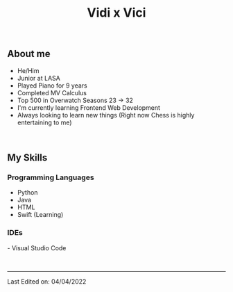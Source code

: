 <h1 align="center">Vidi x Vici</h1>

<br>

## About me
- He/Him
- Junior at LASA
- Played Piano for 9 years
- Completed MV Calculus
- Top 500 in Overwatch Seasons 23 -> 32
- I'm currently learning Frontend Web Development
- Always looking to learn new things (Right now Chess is highly entertaining to me)

<br>

## My Skills
 ### Programming Languages
 - Python
 - Java
 - HTML
 - Swift (Learning)
 ### IDEs
 
<p>
- Visual Studio Code
</p>


<br/>

-----
Last Edited on: 04/04/2022
